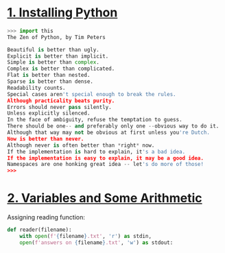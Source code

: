# [1. Installing Python](http://rosalind.info/problems/ini1/)

```python
>>> import this
The Zen of Python, by Tim Peters

Beautiful is better than ugly.
Explicit is better than implicit.
Simple is better than complex.
Complex is better than complicated.
Flat is better than nested.
Sparse is better than dense.
Readability counts.
Special cases aren't special enough to break the rules.
Although practicality beats purity.
Errors should never pass silently.
Unless explicitly silenced.
In the face of ambiguity, refuse the temptation to guess.
There should be one-- and preferably only one --obvious way to do it.
Although that way may not be obvious at first unless you're Dutch.
Now is better than never.
Although never is often better than *right* now.
If the implementation is hard to explain, it's a bad idea.
If the implementation is easy to explain, it may be a good idea.
Namespaces are one honking great idea -- let's do more of those!
>>>
```

# [2. Variables and Some Arithmetic](http://rosalind.info/problems/ini2/)

Assigning reading function:

```python
def reader(filename):
    with open(f'{filename}.txt', 'r') as stdin, 
    open(f'answers on {filename}.txt', 'w') as stdout:
        
```

